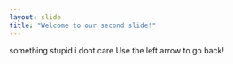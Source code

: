 ```yaml
---
layout: slide
title: "Welcome to our second slide!"
---
```

something stupid i dont care
Use the left arrow to go back!

